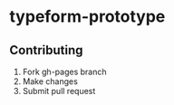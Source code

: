 # typeform-prototype

## Contributing

1. Fork gh-pages branch
2. Make changes
3. Submit pull request
